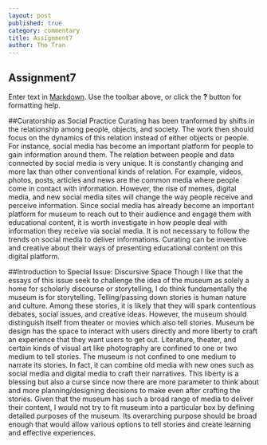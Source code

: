 ```yaml
---
layout: post
published: true
category: commentary
title: Assignment7
author: Tho Tran
---
```

## Assignment7

Enter text in [Markdown](http://daringfireball.net/projects/markdown/). Use the toolbar above, or click the **?** button for formatting help.

##Curatorship as Social Practice
Curating has been tranformed by shifts in the relationship among people, objects, and society. The work then should focus on the dynamics of this relation instead of either objects or people. For instance, social media has become an important platform for people to gain information around them. The relation between people and data connected by social media is very unique. It is constantly changing and more lax than other conventional kinds of relation. For example, videos, photos, posts, articles and news are the common media where people come in contact with information. However, the rise of memes, digital media, and new social media sites will change the way people receive and perceive information. Since social media has already become an important platform for museum to reach out to their audience and engage them with educational content, it is worth investigate in how people deal with information they receive via social media. It is not necessary to follow the trends on social media to deliver informations. Curating can be inventive and creative about their ways of presenting educational content on this digital platform. 

##Introduction to Special Issue: Discursive Space
Though I like that the essays of this issue seek to challenge the idea of the museum as solely a home for scholarly discourse or storytelling, I do think fundamentally the museum is for storytelling. Telling/passing down stories is human nature and culture. Among these stories, it is likely that they will spark contentious debates, social issues, and creative ideas. However, the museum should distinguish itself from theater or movies which also tell stories. Museum be design has the space to interact with users directly and more liberty to craft an experience that they want users to get out. Literature, theater, and certain kinds of visual art like photography are confined to one or two medium to tell stories. The museum is not confined to one medium to narrate its stories. In fact, it can combine old media with new ones such as social media and digital media to craft their narratives. This liberty is a blessing but also a curse since now there are more parameter to think about and more planning/designing decisions to make even after crafting the stories. Given that the museum has such a broad range of media to deliver their content, I would not try to fit museum into a particular box by defining detailed purposes of the museum. Its overarching purpose should be broad enough that would allow various options to tell stories and create learning and effective experiences.
